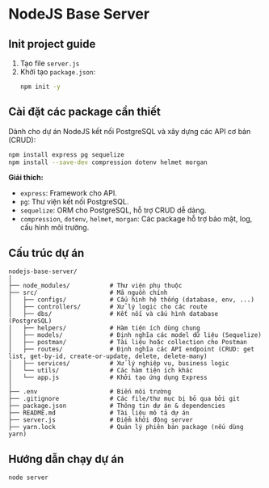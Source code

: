 # NodeJS Base Server

## Init project guide

1. Tạo file `server.js`
2. Khởi tạo `package.json`:
   ```bash
   npm init -y
   ```

## Cài đặt các package cần thiết

Dành cho dự án NodeJS kết nối PostgreSQL và xây dựng các API cơ bản (CRUD):

```bash
npm install express pg sequelize
npm install --save-dev compression dotenv helmet morgan
```

**Giải thích:**

- `express`: Framework cho API.
- `pg`: Thư viện kết nối PostgreSQL.
- `sequelize`: ORM cho PostgreSQL, hỗ trợ CRUD dễ dàng.
- `compression`, `dotenv`, `helmet`, `morgan`: Các package hỗ trợ bảo mật, log, cấu hình môi trường.

## Cấu trúc dự án

```
nodejs-base-server/
│
├── node_modules/           # Thư viện phụ thuộc
├── src/                    # Mã nguồn chính
│   ├── configs/            # Cấu hình hệ thống (database, env, ...)
│   ├── controllers/        # Xử lý logic cho các route
│   ├── dbs/                # Kết nối và cấu hình database (PostgreSQL)
│   ├── helpers/            # Hàm tiện ích dùng chung
│   ├── models/             # Định nghĩa các model dữ liệu (Sequelize)
│   ├── postman/            # Tài liệu hoặc collection cho Postman
│   ├── routes/             # Định nghĩa các API endpoint (CRUD: get list, get-by-id, create-or-update, delete, delete-many)
│   ├── services/           # Xử lý nghiệp vụ, business logic
│   └── utils/              # Các hàm tiện ích khác
│   └── app.js              # Khởi tạo ứng dụng Express
│
├── .env                    # Biến môi trường
├── .gitignore              # Các file/thư mục bị bỏ qua bởi git
├── package.json            # Thông tin dự án & dependencies
├── README.md               # Tài liệu mô tả dự án
├── server.js               # Điểm khởi động server
├── yarn.lock               # Quản lý phiên bản package (nếu dùng yarn)
```

## Hướng dẫn chạy dự án

```bash
node server
```
